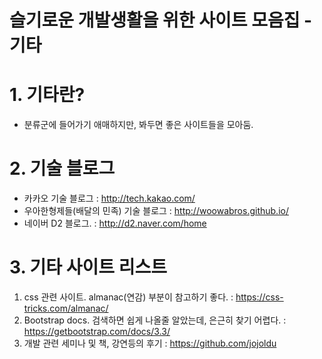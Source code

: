 # 슬기로운 개발생활을 위한 사이트 모음집 - 기타

# 1. 기타란?
 - 분류군에 들어가기 애매하지만, 봐두면 좋은 사이트들을 모아둠.

# 2. 기술 블로그
 - 카카오 기술 블로그 : http://tech.kakao.com/
 - 우아한형제들(배달의 민족) 기술 블로그 : http://woowabros.github.io/
 - 네이버 D2 블로그. : http://d2.naver.com/home

# 3. 기타 사이트 리스트
 1. css 관련 사이트. almanac(연감) 부분이 참고하기 좋다. :  https://css-tricks.com/almanac/
 2. Bootstrap docs. 검색하면 쉽게 나올줄 알았는데, 은근히 찾기 어렵다. : https://getbootstrap.com/docs/3.3/
 3. 개발 관련 세미나 및 책, 강연등의 후기 : https://github.com/jojoldu  
